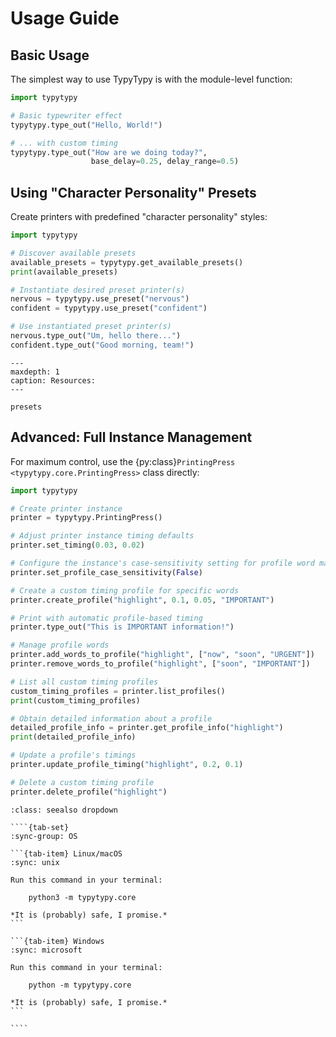# Usage Guide

## Basic Usage

The simplest way to use TypyTypy is with the module-level function:

```python
import typytypy

# Basic typewriter effect
typytypy.type_out("Hello, World!")

# ... with custom timing
typytypy.type_out("How are we doing today?",
                  base_delay=0.25, delay_range=0.5)
```

## Using "Character Personality" Presets

Create printers with predefined "character personality" styles:

```python
import typytypy

# Discover available presets
available_presets = typytypy.get_available_presets()
print(available_presets)

# Instantiate desired preset printer(s)
nervous = typytypy.use_preset("nervous")
confident = typytypy.use_preset("confident")

# Use instantiated preset printer(s)
nervous.type_out("Um, hello there...")
confident.type_out("Good morning, team!")
```

```{toctree}
---
maxdepth: 1
caption: Resources:
---

presets
```

## Advanced: Full Instance Management

For maximum control, use the {py:class}`PrintingPress <typytypy.core.PrintingPress>` class directly:

```python
import typytypy

# Create printer instance
printer = typytypy.PrintingPress()

# Adjust printer instance timing defaults
printer.set_timing(0.03, 0.02)

# Configure the instance's case-sensitivity setting for profile word matching
printer.set_profile_case_sensitivity(False)

# Create a custom timing profile for specific words
printer.create_profile("highlight", 0.1, 0.05, "IMPORTANT")

# Print with automatic profile-based timing
printer.type_out("This is IMPORTANT information!")

# Manage profile words
printer.add_words_to_profile("highlight", ["now", "soon", "URGENT"])
printer.remove_words_to_profile("highlight", ["soon", "IMPORTANT"])

# List all custom timing profiles
custom_timing_profiles = printer.list_profiles()
print(custom_timing_profiles)

# Obtain detailed information about a profile
detailed_profile_info = printer.get_profile_info("highlight")
print(detailed_profile_info)

# Update a profile's timings
printer.update_profile_timing("highlight", 0.2, 0.1)

# Delete a custom timing profile
printer.delete_profile("highlight")
```

`````{admonition} A Little Spark (for the curious soul)
:class: seealso dropdown

````{tab-set}
:sync-group: OS

```{tab-item} Linux/macOS
:sync: unix

Run this command in your terminal:

    python3 -m typytypy.core

*It is (probably) safe, I promise.*
```

```{tab-item} Windows
:sync: microsoft

Run this command in your terminal:

    python -m typytypy.core

*It is (probably) safe, I promise.*
```

````

`````
